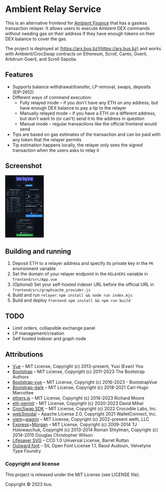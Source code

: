 # Ambient Relay Service

This is an alternative frontend for [Ambient Finance](https://ambient.finance) that has a gasless transaction relayer. It allows users to execute Ambient DEX commands without needing gas on their address if they have enough tokens on their DEX balance to cover the gas.

The project is deployed at [https://ars.bus.bz](https://ars.bus.bz) and works with Ambient/CrocSwap contracts on Ethereum, Scroll, Canto, Goerli, Arbitrum Goerli, and Scroll Sepolia.

## Features
* Supports balance withdrawal/transfer, LP removal, swaps, deposits (EIP-2612)
* Different ways of command execution:
    * Fully relayed mode – if you don't have any ETH on any address, but have enough DEX balance to pay a tip to the relayer
    * Manually relayed mode – if you have a ETH on a different address, but don't want to (or can't) send it to the address in question
    * Manual mode – regular transactions like the official frontend would send
* Tips are based on gas estimates of the transaction and can be paid with any token that the relayer permits
* Tip estimation happens locally, the relayer only sees the signed transaction when the users asks to relay it

## Screenshot
<img src="/screenshots/ars.png?raw=true" height="200">

## Building and running

1. Deposit ETH to a relayer address and specify its private key in the `PK` environment variable
2. Set the domain of your relayer endpoint in the `RELAYERS` variable in `frontend/src/App.vue`
3. (Optional) Set your self-hosted indexer URL before the official URL in `frontend/src/graphcache_provider.js`
4. Build and run `relayer`: `npm install && node run index.mjs`
5. Build and deploy `frontend`: `npm install && npm run build`

## TODO
* Limit orders, collapsible exchange panel
* LP management/creation
* Self hosted indexer and graph node

## Attributions
* [Vue](https://github.com/vuejs/vue/) – MIT License, Copyright (c) 2013-present, Yuxi (Evan) You
* [Bootstrap](https://github.com/twbs/bootstrap) – MIT License, Copyright (c) 2011-2023 The Bootstrap Authors
* [Bootstrap-vue](https://github.com/bootstrap-vue/bootstrap-vue) – MIT License, Copyright (c) 2016-2023 - BootstrapVue
* [Bootstrap-dark](https://github.com/ForEvolve/bootstrap-dark) – MIT License, Copyright (c) 2018-2021 Carl-Hugo Marcottee
* [ethers.js](https://github.com/ethers-io/ethers.js) – MIT License, Copyright (c) 2016-2023 Richard Moore
* [eth-permit](https://github.com/dmihal/eth-permit) – MIT License, Copyright (c) 2020-2023 David Mihal
* [CrocSwap SDK](https://github.com/CrocSwap/sdk/) – MIT License, Copyright (c) 2022 Crocodile Labs, Inc.
* [web3modal](https://github.com/WalletConnect/web3modal) – Apache License 2.0, Copyright 2021 WalletConnect, Inc.
* [viem](https://github.com/wagmi-dev/viem)+[wagmi](https://github.com/wagmi-dev/wagmi) – MIT License, Copyright (c) 2022-present weth, LLC
* [Express](https://github.com/expressjs/express)+[Morgan](https://github.com/expressjs/morgan) – MIT License, Copyright (c) 2009-2014 TJ Holowaychuk, Copyright (c) 2013-2014 Roman Shtylman, Copyright (c) 2014-2015 Douglas Christopher Wilson
* [Lifesaver SVG](https://openclipart.org/detail/3332/lifesaver) – CC0 1.0 Universal License, Barret Ruttan
* [Outward font](https://velvetyne.fr/fonts/outward/) – SIL Open Font License 1.1, Raoul Audouin, Velvetyne Type Foundry

### Copyright and license
This project is released under the MIT License (see LICENSE file).

Copyright © 2023 bus.
